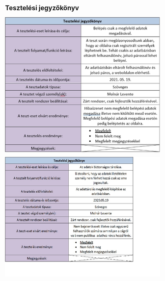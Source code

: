 ## Tesztelési jegyzőkönyv

![TesztelesiJegyzokonyvBelepes](tervek,%20ábrák/tesztelesi_jegyzokonyv_belepes.jpg)

![TesztelesiJegyzokonyvAdatoktarolasa](tervek,%20ábrák/tesztelesi_jegyzokonyv_adatoktarolasa.jpg)